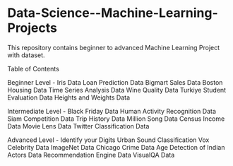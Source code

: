# Data-Science--Machine-Learning-Projects
This repository contains beginner to advanced Machine Learning Project with dataset.

Table of Contents

Beginner Level -
  Iris Data
  Loan Prediction Data
  Bigmart Sales Data
  Boston Housing Data
  Time Series Analysis Data
  Wine Quality Data
  Turkiye Student Evaluation Data
  Heights and Weights Data

Intermediate Level -
  Black Friday Data
  Human Activity Recognition Data
  Siam Competition Data
  Trip History Data
  Million Song Data
  Census Income Data
  Movie Lens Data
  Twitter Classification Data
  
Advanced Level - 
  Identify your Digits
  Urban Sound Classification
  Vox Celebrity Data
  ImageNet Data
  Chicago Crime Data
  Age Detection of Indian Actors Data
  Recommendation Engine Data
  VisualQA Data
